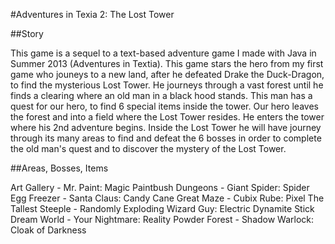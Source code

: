 ﻿#Adventures in Texia 2: The Lost Tower

##Story

This game is a sequel to a text-based adventure game I made with Java in Summer 2013 (Adventures in Textia). This game stars the hero from my first game who jouneys to a new land, after he defeated Drake the Duck-Dragon, to find the mysterious Lost Tower. He journeys through a vast forest until he finds a clearing where an old man in a black hood stands. This man has a quest for our hero, to find 6 special items inside the tower. Our hero leaves the forest and into a field where the Lost Tower resides. He enters the tower where his 2nd adventure begins. Inside the Lost Tower he will have journey through  its many areas to find and defeat the 6 bosses in order to complete the old man's quest and to discover the mystery of the Lost Tower.

##Areas, Bosses, Items

Art Gallery - Mr. Paint: Magic Paintbush
Dungeons - Giant Spider: Spider Egg
Freezer - Santa Claus: Candy Cane
Great Maze - Cubix Rube: Pixel
The Tallest Steeple - Randomly Exploding Wizard Guy: Electric Dynamite Stick
Dream World -  Your Nightmare: Reality Powder
Forest - Shadow Warlock: Cloak of Darkness